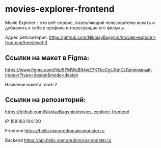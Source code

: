 # movies-explorer-frontend

Movie Explorer - это веб-сервис, позволяющий пользователю искать и добавлять к себе в профиль интересующие его фильмы.

Адрес репозитория: https://github.com/NikolayBugynin/movies-explorer-frontend/tree/level-3

## Ссылки на макет в Figma:

https://www.figma.com/file/6FMWkB94wE7KTkcCgUXtnC/Дипломный-проект?type=design&mode=design

Название макета: dark-2

## Ссылки на репозиторий:

https://github.com/NikolayBugynin/movies-explorer-frontend

IP 158.160.104.120

Frontend https://hello.nomoredomainsmonster.ru

Backend https://api.hello.nomoredomainsmonster.ru

